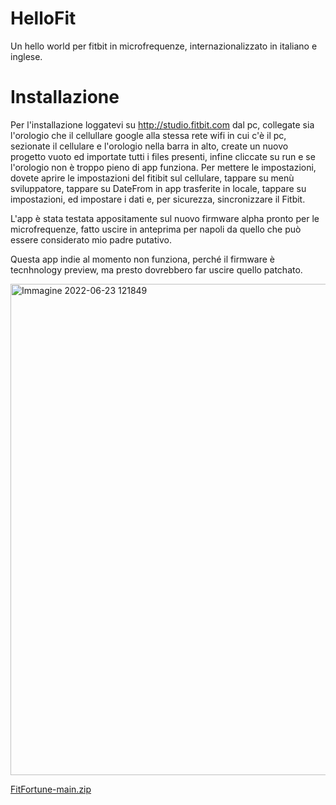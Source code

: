 # HelloFit
Un hello world per fitbit in microfrequenze, internazionalizzato in italiano e inglese.

# Installazione

Per l'installazione loggatevi su http://studio.fitbit.com dal pc, collegate sia l'orologio che il cellullare google alla stessa rete wifi in cui c'è il pc, sezionate il cellulare e l'orologio nella barra in alto, create un nuovo progetto vuoto ed importate tutti i files presenti, infine cliccate su run e se l'orologio non  è troppo pieno di app funziona.
Per mettere le impostazioni, dovete aprire le impostazioni del fitibit sul cellulare, tappare su menù sviluppatore, tappare su DateFrom in app trasferite in locale, tappare su impostazioni, ed impostare i dati  e, per sicurezza, sincronizzare il Fitbit.

L'app è stata testata appositamente sul nuovo firmware alpha pronto per le microfrequenze, fatto uscire in anteprima per napoli da quello che può essere considerato mio padre putativo.

Questa app indie al momento non funziona, perché il firmware è tecnhnology preview, ma presto dovrebbero far uscire quello patchato.

<img width="786" alt="Immagine 2022-06-23 121849" src="https://user-images.githubusercontent.com/49764967/175276984-86797c82-ce20-423b-bfe6-b492a9097466.png">

[FitFortune-main.zip](https://github.com/numerunix/HelloFit/files/8958337/FitFortune-main.zip)
